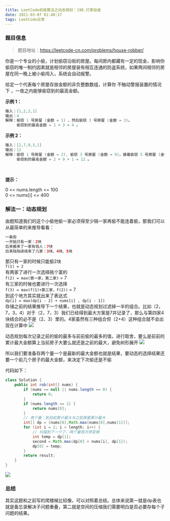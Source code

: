```yaml
---
title: LeetCode初级算法之动态规划：198.打家劫舍
date: 2021-03-07 01:40:17
tags: LeetCode日常
---
```

### 题目信息
>题目地址：https://leetcode-cn.com/problems/house-robber/

你是一个专业的小偷，计划偷窃沿街的房屋。每间房内都藏有一定的现金，影响你偷窃的唯一制约因素就是相邻的房屋装有相互连通的防盗系<!--more-->统，如果两间相邻的房屋在同一晚上被小偷闯入，系统会自动报警。

给定一个代表每个房屋存放金额的非负整数数组，计算你 不触动警报装置的情况下 ，一夜之内能够偷窃到的最高金额。

**示例 1：**
```java
输入：[1,2,3,1]
输出：4
解释：偷窃 1 号房屋 (金额 = 1) ，然后偷窃 3 号房屋 (金额 = 3)。
     偷窃到的最高金额 = 1 + 3 = 4 。
```
**示例 2：**
```java
输入：[2,7,9,3,1]
输出：12
解释：偷窃 1 号房屋 (金额 = 2), 偷窃 3 号房屋 (金额 = 9)，接着偷窃 5 号房屋 (金额 = 1)。
     偷窃到的最高金额 = 2 + 9 + 1 = 12 。
```
<br>

**提示：**

0 <= nums.length <= 100<br>
0 <= nums[i] <= 400

### 解法一：动态规划
由题知道我们的这个小偷他偷一家必须得至少隔一家再偷不能连着偷，那我们可以从最简单的来推导看看：
```java
一条街
一开始只有一家：2块
后来搬来了一家有钱人：7块
后来陆陆续续来了几家：3块、4块、5块
```
那只有一家的时候只能偷2块<br>
`f(1) = 2`<br>
有两家了进行一次选择挑个富的<br>
`f(2) = max(第一家，第二家)` = 7<br>
有三家的时候也要进行一次选择<br>
`f(3) = max(f(1)+第三家，f(2))` = 7<br>
到这个地方其实就出来了表达式<br>
`dp[i] = max(dp[i - 2] + nums[i] , dp[i - 1])`<br>
存储之前的结果推导下一个结果，也就是动态规划过滤掉一半的组合。比如（2，7，3，4）对于（2，7，3）我们已经得到最大方案是7并记录了，那么与第四家4块结合的必不是（2、3）里的。4家虽然有三种组合但（2+4）这种组合就不会出现在计算中
![](https://gitee.com/Jasper-zh/blogImage/raw/master/%E6%89%93%E5%AE%B6%E5%8A%AB%E8%88%8D/1.png)

动态规划每次记录之前的偷的最多与前前偷的最多的值，进行取舍，要么是前前的累计最大金额算上当前房子大要么就还是之前的最大，避免树形展开
![](https://gitee.com/Jasper-zh/blogImage/raw/master/%E6%89%93%E5%AE%B6%E5%8A%AB%E8%88%8D/2.gif)

所以我们要准备存两个量一个是最新的最大金额也就是结果，要动态的选择结果还要一个前几个房子的最大金额，来决定下次偷还是不偷

代码如下：
```java
class Solution {
    public int rob(int[] nums) {
        if (nums == null || nums.length == 0) {
            return 0;
        }
        if (nums.length == 1) {
            return nums[0];
        }
        // 两个量：到目前累计最大与之前房屋累计最大
        int[] dp = [nums[0],Math.max(nums[0],nums[1])];
        for (int i = 2; i < length; i++) {
            // 扫描到下一个了，两个量按次序变换
            int temp = dp[1];
            second = Math.max(dp[0] + nums[i], dp[1]);
            dp[0] = temp;
        }
        return result;
    }
}
```
![](https://gitee.com/Jasper-zh/blogImage/raw/master/%E6%89%93%E5%AE%B6%E5%8A%AB%E8%88%8D/3.png)
### 总结
其实这题和之前写的爬楼梯比较像，可以对照着总结。总体来说第一就是dp表也就是备忘录解决子问题重叠，第二就是空间的压缩我们需要明白是否必要存每个子问题的结果。





